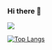 ### Hi there 👋

<!--
**zxcv00/zxcv00** is a ✨ _special_ ✨ repository because its `README.md` (this file) appears on your GitHub profile.

Here are some ideas to get you started:

- 🔭 I’m currently working on ...
- 🌱 I’m currently learning ...
- 👯 I’m looking to collaborate on ...
- 🤔 I’m looking for help with ...
- 💬 Ask me about ...
- 📫 How to reach me: ...
- 😄 Pronouns: ...
- ⚡ Fun fact: ...
-->

<img src="https://capsule-render.vercel.app/api?type=waving&color=BAD0E1&height=250&section=header&text=Lee%20&fontColor= white&animation=fadeIn&fontSize=90" />


<!-- ![Anurag's GitHub stats](https://github-readme-stats.vercel.app/api?username=zxcv00&show_icons=true&theme=nord) -->

[![Top Langs](https://github-readme-stats.vercel.app/api/top-langs/?username=zxcv00&layout=compact&theme=nord&langs_count=6)](https://github.com/anuraghazra/github-readme-stats)


